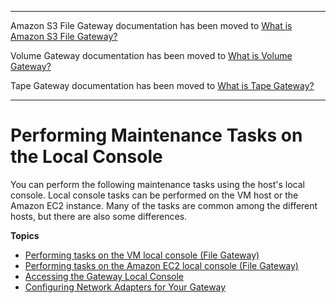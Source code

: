 --------

Amazon S3 File Gateway documentation has been moved to [What is Amazon S3 File Gateway?](https://docs.aws.amazon.com/filegateway/latest/files3/WhatIsStorageGateway.html)

Volume Gateway documentation has been moved to [What is Volume Gateway?](https://docs.aws.amazon.com/storagegateway/latest/vgw/WhatIsStorageGateway.html)

Tape Gateway documentation has been moved to [What is Tape Gateway?](https://docs.aws.amazon.com/storagegateway/latest/tgw/WhatIsStorageGateway.html)

--------

# Performing Maintenance Tasks on the Local Console<a name="manage-on-premises"></a>

You can perform the following maintenance tasks using the host's local console\. Local console tasks can be performed on the VM host or the Amazon EC2 instance\. Many of the tasks are common among the different hosts, but there are also some differences\.

**Topics**
+ [Performing tasks on the VM local console \(File Gateway\)](manage-on-premises-fgw.md)
+ [Performing tasks on the Amazon EC2 local console \(File Gateway\)](ec2-local-console-fwg.md)
+ [Accessing the Gateway Local Console](accessing-local-console.md)
+ [Configuring Network Adapters for Your Gateway](configure-multi-nic.md)
